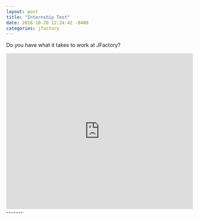 ```yaml
---
layout: post
title: "Internship Test"
date: 2016-10-20 12:24:42 -0400
categories: jfactory
---
```

Do you have what it takes to work at JFactory?
<iframe src="http://jfactory.xyz/test/index.html" frameborder="0" width="100%" height="420">DMC Colors Test</iframe>
-------
